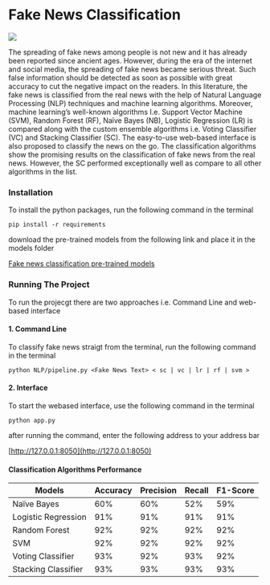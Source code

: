 # Fake News Classification

![](https://upload.wikimedia.org/wikipedia/commons/f/f7/The_fin_de_si%C3%A8cle_newspaper_proprietor_%28cropped%29.jpg)

The spreading of fake news among people is not new and it has already been reported since ancient ages. However, during the era of the internet and social media, the spreading of fake news became serious threat. Such false information should be detected as soon as possible with great accuracy to cut the negative impact on the readers. In this literature, the fake news is classified from the real news with the help of Natural Language Processing (NLP) techniques and machine learning algorithms. Moreover, machine learning’s well-known algorithms I.e. Support Vector Machine (SVM), Random Forest (RF), Naïve Bayes (NB), Logistic Regression (LR) is compared along with the custom ensemble algorithms i.e. Voting Classifier (VC) and Stacking Classifier (SC). The easy-to-use web-based interface is also proposed to classify the news on the go. The classification algorithms show the promising results on the classification of fake news from the real news. However, the SC performed exceptionally well as compare to all other algorithms in the list.

### Installation
To install the python packages, run the following command in the terminal

`pip install -r requirements`

download the pre-trained models from the following link and place it in the models folder

[Fake news classification pre-trained models](https://univr-my.sharepoint.com/:u:/g/personal/uzairhassan_khan_studenti_univr_it/ERLJqpv32CxGk-FmOcymRyABopKIzgAFbOmErDvL2ToY4A?e=478WS0 "Fake news classification pre-trained models")

### Running The Project
To run the projecgt there are two approaches i.e. Command Line and web-based interface

#### 1. Command Line
To classify fake news straigt from the terminal, run the following command in the terminal

`python NLP/pipeline.py <Fake News Text> < sc | vc | lr | rf | svm >`

#### 2. Interface
To start the webased interface, use the following command in the terminal

`python app.py`

after running the command, enter the following address to your address bar

[http://127.0.0.1:8050](http://127.0.0.1:8050)

#### Classification Algorithms Performance

| Models  | Accuracy | Precision | Recall | F1-Score
| ------------ | ------------ | ------------ | ------------ | ------------ |
| Naïve Bayes  | 60%  | 60%  | 52%  | 59%  |
|   Logistic Regression | 91%  | 91%  | 91%  | 91%  |
|  Random Forest | 92%  | 92%  | 92%  | 92%  |
|  SVM |  92%  | 92%  | 92%  | 92%  |
| Voting Classifier  | 93%  | 92%  | 93%  | 92%  |
|  Stacking Classifier | 93%  | 93%  | 93%  | 93%  |
